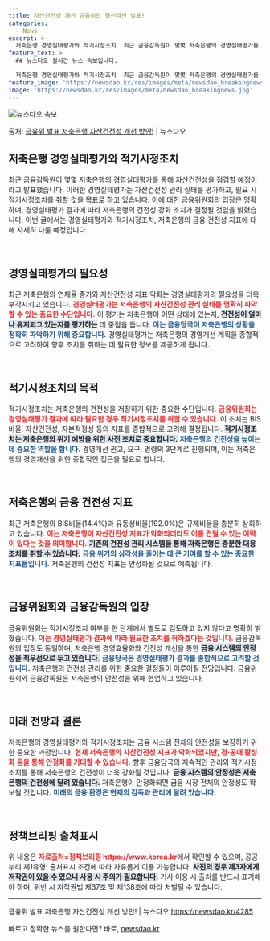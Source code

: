 ```yaml
---
title: 자산건전성 개선 금융위의 혁신적인 발표!
categories:
  - News
excerpt: >
  저축은행 경영실태평가와 적기시정조치  최근 금융감독원이 몇몇 저축은행의 경영실태평가를 통해 자산건전성을 점검…
feature_text: >
  ## 뉴스다오 실시간 뉴스 속보입니다.

  저축은행 경영실태평가와 적기시정조치  최근 금융감독원이 몇몇 저축은행의 경영실태평가를 통해 자산건전성을 점검…
feature_image: 'https://newsdao.kr/res/images/meta/newsdao_breakingnews.jpg'
image: 'https://newsdao.kr/res/images/meta/newsdao_breakingnews.jpg'
---
```


![뉴스다오 속보](https://newsdao.kr/res/images/meta/newsdao_breakingnews.jpg)

<p>출처: <a href="https://newsdao.kr/4285" rel="dofollow">금융위 발표 저축은행 자산건전성 개선 방안!</a> | 뉴스다오</p>

<h2 data-ke-size="size26">저축은행 경영실태평가와 적기시정조치</h2>

<p data-ke-size="size16">최근 금융감독원이 몇몇 저축은행의 경영실태평가를 통해 자산건전성을 점검할 예정이라고 발표했습니다. 이러한 경영실태평가는 자산건전성 관리 실태를 평가하고, 필요 시 적기시정조치를 취할 것을 목표로 하고 있습니다. 이에 대한 금융위원회의 입장은 명확하며, 경영실태평가 결과에 따라 저축은행의 건전성 강화 조치가 결정될 것임을 밝혔습니다. 이번 글에서는 경영실태평가와 적기시정조치, 저축은행의 금융 건전성 지표에 대해 자세히 다룰 예정입니다.</p>

<p data-ke-size="size16">&nbsp;</p>

<h2 data-ke-size="size26">경영실태평가의 필요성</h2>

<p data-ke-size="size16">최근 저축은행의 연체율 증가와 자산건전성 지표 악화는 경영실태평가의 필요성을 더욱 부각시키고 있습니다. <b><span style="color: #ee2323;">경영실태평가는 저축은행의 자산건전성 관리 실태를 명확히 파악할 수 있는 중요한 수단입니다.</span></b> 이 평가는 저축은행이 어떤 상태에 있는지, <b><span style="background-color: #21538527;">건전성이 얼마나 유지되고 있는지를 평가하는</span></b> 데 중점을 둡니다. <b><span style="color: #1a5490;">이는 금융당국이 저축은행의 상황을 정확히 파악하기 위해 중요합니다.</span></b> 경영실태평가는 저축은행의 경영개선 계획을 종합적으로 고려하여 향후 조치를 취하는 데 필요한 정보를 제공하게 됩니다.</p>

<p data-ke-size="size16">&nbsp;</p>

<h2 data-ke-size="size26">적기시정조치의 목적</h2>

<p data-ke-size="size16">적기시정조치는 저축은행의 건전성을 저장하기 위한 중요한 수단입니다. <b><span style="color: #ee2323;">금융위원회는 경영실태평가 결과에 따라 필요한 경우 적기시정조치를 취할 수 있습니다.</span></b> 이 조치는 BIS비율, 자산건전성, 자본적정성 등의 지표를 종합적으로 고려해 결정됩니다. <b><span style="background-color: #21538527;">적기시정조치는 저축은행의 위기 예방을 위한 사전 조치로 중요합니다.</span></b> <b><span style="color: #1a5490;">저축은행의 건전성을 높이는 데 중요한 역할을 합니다.</span></b> 경영개선 권고, 요구, 명령의 3단계로 진행되며, 이는 저축은행의 경영개선을 위한 종합적인 접근을 필요로 합니다.</p>

<p data-ke-size="size16">&nbsp;</p>

<h2 data-ke-size="size26">저축은행의 금융 건전성 지표</h2>

<p data-ke-size="size16">최근 저축은행의 BIS비율(14.4%)과 유동성비율(192.0%)은 규제비율을 충분히 상회하고 있습니다. <b><span style="color: #ee2323;">이는 저축은행이 자산건전성 지표가 악화되더라도 이를 견딜 수 있는 여력이 있다는 것을 의미합니다.</span></b> <b><span style="background-color: #21538527;">기존의 건전성 관리 시스템을 통해 저축은행은 충분한 대응 조치를 취할 수 있습니다.</span></b> <b><span style="color: #1a5490;">금융 위기의 심각성을 줄이는 데 큰 기여를 할 수 있는 중요한 지표들입니다.</span></b> 저축은행의 건전성 지표는 안정화될 것으로 예측됩니다.</p>

<p data-ke-size="size16">&nbsp;</p>

<h2 data-ke-size="size26">금융위원회와 금융감독원의 입장</h2>

<p data-ke-size="size16">금융위원회는 적기시정조치 여부를 현 단계에서 별도로 검토하고 있지 않다고 명확히 밝혔습니다. <b><span style="color: #ee2323;">이는 경영실태평가 결과에 따라 필요한 조치를 취하겠다는 것입니다.</span></b> 금융감독원의 입장도 동일하며, 저축은행 경영효율화와 건전성 개선을 통한 <b><span style="background-color: #21538527;">금융 시스템의 안정성을 최우선으로 두고 있습니다.</span></b> <b><span style="color: #1a5490;">금융당국은 경영실태평가 결과를 종합적으로 고려할 것입니다.</span></b> 저축은행의 건전성 관리를 위한 중요한 결정들이 이루어질 전망입니다. 금융위원회와 금융감독원은 저축은행의 안전성을 위해 협업하고 있습니다.</p>

<p data-ke-size="size16">&nbsp;</p>

<h2 data-ke-size="size26">미래 전망과 결론</h2>

<p data-ke-size="size16">저축은행의 경영실태평가와 적기시정조치는 금융 시스템 전체의 안전성을 보장하기 위한 중요한 과정입니다. <b><span style="color: #ee2323;">현재 저축은행의 자산건전성 지표가 악화되었지만, 경·공매 활성화 등을 통해 안정화를 기대할 수 있습니다.</span></b> 향후 금융당국의 지속적인 관리와 적기시정조치를 통해 저축은행의 건전성이 더욱 강화될 것입니다. <b><span style="background-color: #21538527;">금융 시스템의 안정성은 저축은행의 건전성에 달려 있습니다.</span></b> 저축은행이 안정화되면 금융 시장 전체의 안정성도 확보될 것입니다. <b><span style="color: #1a5490;">미래의 금융 환경은 현재의 감독과 관리에 달려 있습니다.</span></b></p>

<p data-ke-size="size16">&nbsp;</p>

<h2 data-ke-size="size26">정책브리핑 출처표시</h2>

<p data-ke-size="size16">위 내용은 <b><span style="color: #ee2323;">자료출처=정책브리핑 https://www.korea.kr</span></b>에서 확인할 수 있으며, 공공누리 제1유형: 출처표시 조건에 따라 자유롭게 이용 가능합니다. <b><span style="background-color: #21538527;">사진의 경우 제3자에게 저작권이 있을 수 있으니 사용 시 주의가 필요합니다.</span></b> 기사 이용 시 출처를 반드시 표기해야 하며, 위반 시 저작권법 제37조 및 제138조에 따라 처벌될 수 있습니다.</p>

<hr />

<p data-ke-size="size16">금융위 발표 저축은행 자산건전성 개선 방안! | 뉴스다오:<a href="https://newsdao.kr/4285">https://newsdao.kr/4285</a></p> 

빠르고 정확한 뉴스를 원한다면? 바로, <a href="https://newsdao.kr" rel="dofollow">newsdao.kr</a>


